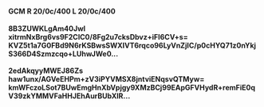#### GCM R 20/0c/400 L 20/0c/400
**8B3ZUWKLgAm40JwI**<br/>**xitrmNxBrg6vs9F2ClC0/8Fg2u7cksDbvz+iFI6CV+s=**<br/>**KVZ5t1a7G0FBd9N6rKSBwsSWXIVT6rqco96LyVnZjIC/p0cHYQ71z0nYkjS366D4Szmzcqo+LUhwJWe0...**<br/><br/>
**2edAkqyyMWEJ86Zs**<br/>**haw1unx/AGVeEHPm+zV3iPYVMSX8jntviENqsvQTMyw=**<br/>**kmWFczoLSot7BUwEmgHnXbVpjgy9XMzBCj99EApGFVHydR+remFiE0qV39zkYMMVFaHHJEhAurBUbXlR...**